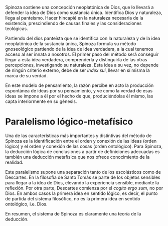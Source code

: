 Spinoza sostiene una concepción neoplatónica de Dios, que lo llevará a defender la idea de Dios como sustancia única. Identifica Dios y naturaleza, llega al panteísmo. Hacer hincapié en la naturaleza necesaria de la existencia, prescindiendo de causas finales y las consideraciones teológicas.

Partiendo del dios panteísta que se identifica con la naturaleza y de la idea neoplatónica de la sustancia única, Spinoza formula su método gnoseológico partiendo de la idea de idea verdadera, a la cual tenemos acceso al ser innata a nosotros. El primer paso del método será conseguir llegar a esta idea verdadera, comprenderla y distinguirla de las otras percepciones, investigando su naturaleza. Esta idea a su vez, no depende de ningún criterio externo, debe de ser *index sui*, llevar en sí misma la marca de su verdad.

En este modelo de pensamiento, la razón percibe en acto la producción espontánea de ideas por su pensamiento, y ve como la verdad de esas ideas se impone a él por el hecho de que, produciéndolas él mismo, las capta interiormente en su génesis.

# Paralelismo lógico-metafísico

Una de las características más importantes y distintivas del método de Spinoza es la identificación entre el orden y conexión de las ideas (orden lógico) y el orden y conexión de las cosas (orden ontológico). Para Spinoza, la deducción lógica de conclusiones a partir de definiciones adecuadas es también una deducción metafísica que nos ofrece conocimiento de la realidad.

Este paralelismo supone una separación tanto de los escolásticos como de Descartes. En la filosofía de Santo Tomás se parte de los objetos sensibles para llegar a la idea de Dios, elevando la experiencia sensible, mediante la reflexión. Por otra parte, Descartes comienza por el *cogito ergo sum*, no por Dios. En ambos casos la primera idea en sentido lógico, es decir, el punto de partida del sistema filosófico, no es la primera idea en sentido ontológico, i.e. Dios.

En resumen, el sistema de Spinoza es claramente una teoría de la deducción.
